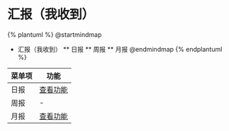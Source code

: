 # 汇报（我收到）



{% plantuml %}
@startmindmap
* 汇报（我收到）
** 日报
** 周报
** 月报
@endmindmap
{% endplantuml %}




| 菜单项      |  功能  |
| --------   |   ----  |
|日报|[查看功能](func/IbzDailyReportReceivedMobMDView.md)|
|周报|-|
|月报|[查看功能](func/IbzMonthlyMyReceivedMobMDView.md)|

